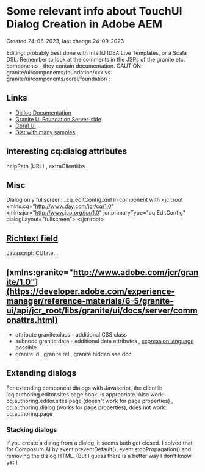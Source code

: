 # Some relevant info about TouchUI Dialog Creation in Adobe AEM

Created 24-08-2023, last change 24-09-2023

Editing: probably best done with IntelliJ IDEA Live Templates, or a Scala DSL.
Remember to look at the comments in the JSPs of the granite etc. components - they contain documentation.
CAUTION: granite/ui/components/foundation/xxx vs. granite/ui/components/coral/foundation :  

## Links

- [Dialog Documentation](https://experienceleague.adobe.com/docs/experience-manager-65/developing/components/components-basics.html?lang=en)
- [Granite UI Foundation Server-side](https://developer.adobe.com/experience-manager/reference-materials/6-5/granite-ui/api/jcr_root/libs/granite/ui/components/coral/foundation/server.html)
- [Coral UI](https://developer.adobe.com/experience-manager/reference-materials/6-5/coral-ui/coralui3/index.html)
- [Gist with many samples](https://gist.github.com/salomao-santos/0cd0240b9824b52a5fdf777ab712cfe2)

## interesting cq:dialog attributes

helpPath (URL) , extraClientlibs

## Misc

Dialog only fullscreen: _cq_editConfig.xml in component with
<jcr:root xmlns:cq="http://www.day.com/jcr/cq/1.0" xmlns:jcr="http://www.jcp.org/jcr/1.0"
jcr:primaryType="cq:EditConfig" dialogLayout="fullscreen"> </jcr:root>

## [Richtext field](https://experienceleague.adobe.com/docs/experience-manager-65/administering/operations/rich-text-editor.html)

<content jcr:primaryType="nt:unstructured" sling:resourceType="cq/gui/components/authoring/dialog/richtext"
fieldLabel="Content" name="./content" useFixedInlineToolbar="{Boolean}true" />
Javascript: CUI.rte...

## [xmlns:granite="http://www.adobe.com/jcr/granite/1.0"](https://developer.adobe.com/experience-manager/reference-materials/6-5/granite-ui/api/jcr_root/libs/granite/ui/docs/server/commonattrs.html)

- attribute granite:class - additional CSS class
- subnode granite:data - additional data
  attributes , [expression language](https://developer.adobe.com/experience-manager/reference-materials/6-5/granite-ui/api/jcr_root/libs/granite/ui/docs/server/el.html)
  possible
- granite:id , granite:rel , granite:hidden see doc.

## Extending dialogs

For extending component dialogs with Javascript, the clientlib 'cq.authoring.editor.sites.page.hook' is appropriate. 
Also work: cq.authoring.editor.sites.page (doesn't work for page properties) , cq.authoring.dialog (works for page 
properties), does not work: cq.authoring.page

### Stacking dialogs

If you create a dialog from a dialog, it seems both get closed. I solved that for Composum AI by event.preventDefault(),
event.stopPropagation() and removing the dialog HTML. (But I guess there is a better way I don't know yet.)
